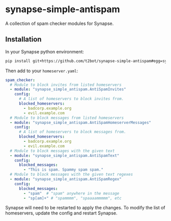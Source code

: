 # synapse-simple-antispam
A collection of spam checker modules for Synapse.


## Installation

In your Synapse python environment:
```bash
pip install git+https://github.com/t2bot/synapse-simple-antispam#egg=synapse-simple-antispam
```

Then add to your `homeserver.yaml`:
```yaml
spam_checker:
  # Module to block invites from listed homeservers
  - module: "synapse_simple_antispam.AntiSpamInvites"
    config:
      # A list of homeservers to block invites from.
      blocked_homeservers:
        - badcorp.example.org
        - evil.example.com
  # Module to block messages from listed homeservers
  - module: "synapse_simple_antispam.AntiSpamHomeserverMessages"
    config:
      # A list of homeservers to block messages from.
      blocked_homeservers:
        - badcorp.example.org
        - evil.example.com
  # Module to block messages with the given text
  - module: "synapse_simple_antispam.AntiSpamText"
    config:
      blocked_messages:
        - "This is spam. Spammy spam spam."
  # Module to block messages with the given text regexes
  - module: "synapse_simple_antispam.AntiSpamRegex"
    config:
      blocked_messages:
        - "spam"  # "spam" anywhere in the message
        - "sp[am]+" # "spammmm", "spaaaammmmm", etc
```

Synapse will need to be restarted to apply the changes. To modify the list of homeservers,
update the config and restart Synapse.
